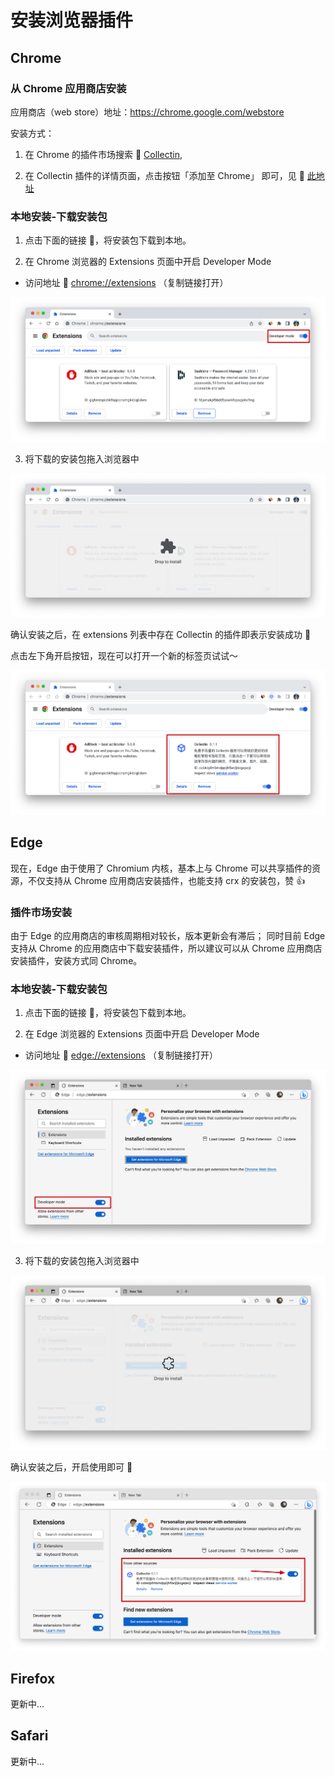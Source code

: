 <script setup>
import ImageLink from '../components/ImageLink.vue'

const extensionLinks = {
  chrome: "https://cdn.collectin.net/extensions/collectin-chrome-extension.crx",
  edge: "https://cdn.collectin.net/extensions/collectin-edge-extension.zip"
}

const extensionImgs = {
  chrome: "../assets/logo-chrome.png",
  edge: "../assets/logo-edge.png"
}

</script>

# 安装浏览器插件

## Chrome

### 从 Chrome 应用商店安装

应用商店（web store）地址：https://chrome.google.com/webstore

安装方式：

1. 在 Chrome 的插件市场搜索 🔗 [Collectin](https://chrome.google.com/webstore/search/Collectin),

2. 在 Collectin 插件的详情页面，点击按钮「添加至 Chrome」 即可，见 🔗 [此地址](https://chrome.google.com/webstore/detail/collectin/cobkdpfmbmdppijhflanjljkcgejecji)

### 本地安装-下载安装包

1. 点击下面的链接 🔗，将安装包下载到本地。

<ImageLink :link="extensionLinks.chrome" :img="extensionImgs.chrome" text="Chrome 安装包" size=60 />

2. 在 Chrome 浏览器的 Extensions 页面中开启 Developer Mode

- 访问地址 🔗 <a href="chrome://extensions" >chrome://extensions</a> （复制链接打开）

<img src="../assets/developer-mode.png" />

3. 将下载的安装包拖入浏览器中

<img src="../assets/drop-to-install.png" />

确认安装之后，在 extensions 列表中存在 Collectin 的插件即表示安装成功 👏

点击左下角开启按钮，现在可以打开一个新的标签页试试～

<img src="../assets/add-success.png" />

## Edge

现在，Edge 由于使用了 Chromium 内核，基本上与 Chrome 可以共享插件的资源，不仅支持从 Chrome 应用商店安装插件，也能支持 crx 的安装包，赞 👍

### 插件市场安装

由于 Edge 的应用商店的审核周期相对较长，版本更新会有滞后；
同时目前 Edge 支持从 Chrome 的应用商店中下载安装插件，所以建议可以从 Chrome 应用商店安装插件，安装方式同 Chrome。

### 本地安装-下载安装包

1. 点击下面的链接 🔗，将安装包下载到本地。

<ImageLink :link="extensionLinks.edge" :img="extensionImgs.edge" text="Edge 安装包" size=60 />

2. 在 Edge 浏览器的 Extensions 页面中开启 Developer Mode

- 访问地址 🔗 <a href="edge://extensions" >edge://extensions</a> （复制链接打开）

<img src="../assets/edge-developer-mode.png" />

3. 将下载的安装包拖入浏览器中

<img src="../assets/edge-drop-to-install.png" />

确认安装之后，开启使用即可 👏

<img src="../assets/edge-start-use.png" />

## Firefox

更新中...

## Safari

更新中...
